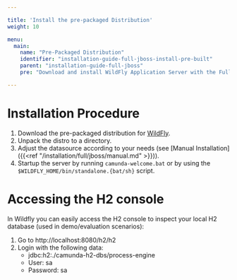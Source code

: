 ```yaml
---

title: 'Install the pre-packaged Distribution'
weight: 10

menu:
  main:
    name: "Pre-Packaged Distribution"
    identifier: "installation-guide-full-jboss-install-pre-built"
    parent: "installation-guide-full-jboss"
    pre: "Download and install WildFly Application Server with the Full Distribution pre-deployed and pre-configured."

---
```


# Installation Procedure

1. Download the pre-packaged distribution for [WildFly](https://downloads.camunda.cloud/release/camunda-bpm/wildfly/).
2. Unpack the distro to a directory.
3. Adjust the datasource according to your needs (see [Manual Installation]({{<ref "/installation/full/jboss/manual.md" >}})).
4. Startup the server by running `camunda-welcome.bat` or by using the `$WILDFLY_HOME/bin/standalone.{bat/sh}` script.


# Accessing the H2 console

In Wildfly you can easily access the H2 console to inspect your local H2 database (used in demo/evaluation scenarios):

1.  Go to http://localhost:8080/h2/h2
2.  Login with the following data:
    *   jdbc:h2:./camunda-h2-dbs/process-engine
    *   User: sa
    *   Password: sa
